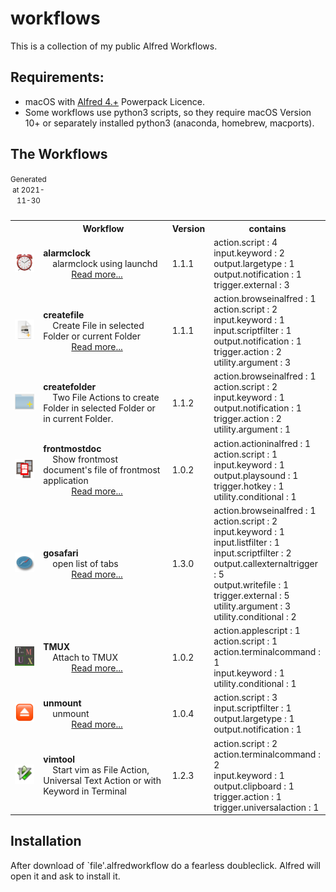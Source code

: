 # workflows
This is a collection of my public Alfred Workflows.

## Requirements: 
 - macOS with [Alfred 4.+](https://www.alfredapp.com) Powerpack Licence.
 - Some workflows use python3 scripts, so they require macOS Version 10+ or separately installed python3 (anaconda, homebrew, macports).  

## The Workflows
<table><caption><small>Generated at 2021-11-30</small></caption><table><tr><th><th>Workflow<th>Version<th>contains
<tr>
<td><img src="./doc/alarmclock.png" width="128">
<td><strong>alarmclock</strong><br>&nbsp;&nbsp;&nbsp;&nbsp;alarmclock using launchd<br>&nbsp;&nbsp;&nbsp;&nbsp;&nbsp;&nbsp;&nbsp;&nbsp;&nbsp;&nbsp;&nbsp;&nbsp;<a href="doc/alarmclock.md">Read more...</a>
<td>1.1.1
<td>action.script : 4<br>input.keyword : 2<br>output.largetype : 1<br>output.notification : 1<br>trigger.external : 3
<tr>
<td><img src="./doc/createfile.png" width="128">
<td><strong>createfile</strong><br>&nbsp;&nbsp;&nbsp;&nbsp;Create File in selected Folder or current Folder<br>&nbsp;&nbsp;&nbsp;&nbsp;&nbsp;&nbsp;&nbsp;&nbsp;&nbsp;&nbsp;&nbsp;&nbsp;<a href="doc/createfile.md">Read more...</a>
<td>1.1.1
<td>action.browseinalfred : 1<br>action.script : 2<br>input.keyword : 1<br>input.scriptfilter : 1<br>output.notification : 1<br>trigger.action : 2<br>utility.argument : 3
<tr>
<td><img src="./doc/createfolder.png" width="128">
<td><strong>createfolder</strong><br>&nbsp;&nbsp;&nbsp;&nbsp;Two File Actions to create Folder in selected Folder or in current Folder.
<td>1.1.2
<td>action.browseinalfred : 1<br>action.script : 2<br>input.keyword : 1<br>output.notification : 1<br>trigger.action : 2<br>utility.argument : 1
<tr>
<td><img src="./doc/frontmostdoc.png" width="128">
<td><strong>frontmostdoc</strong><br>&nbsp;&nbsp;&nbsp;&nbsp;Show frontmost document's file of frontmost application<br>&nbsp;&nbsp;&nbsp;&nbsp;&nbsp;&nbsp;&nbsp;&nbsp;&nbsp;&nbsp;&nbsp;&nbsp;<a href="doc/frontmostdoc.md">Read more...</a>
<td>1.0.2
<td>action.actioninalfred : 1<br>action.script : 1<br>input.keyword : 1<br>output.playsound : 1<br>trigger.hotkey : 1<br>utility.conditional : 1
<tr>
<td><img src="./doc/gosafari.png" width="128">
<td><strong>gosafari</strong><br>&nbsp;&nbsp;&nbsp;&nbsp;open list of tabs<br>&nbsp;&nbsp;&nbsp;&nbsp;&nbsp;&nbsp;&nbsp;&nbsp;&nbsp;&nbsp;&nbsp;&nbsp;<a href="doc/gosafari.md">Read more...</a>
<td>1.3.0
<td>action.browseinalfred : 1<br>action.script : 2<br>input.keyword : 1<br>input.listfilter : 1<br>input.scriptfilter : 2<br>output.callexternaltrigger : 5<br>output.writefile : 1<br>trigger.external : 5<br>utility.argument : 3<br>utility.conditional : 2
<tr>
<td><img src="./doc/TMUX.png" width="128">
<td><strong>TMUX</strong><br>&nbsp;&nbsp;&nbsp;&nbsp;Attach to TMUX<br>&nbsp;&nbsp;&nbsp;&nbsp;&nbsp;&nbsp;&nbsp;&nbsp;&nbsp;&nbsp;&nbsp;&nbsp;<a href="doc/TMUX.md">Read more...</a>
<td>1.0.2
<td>action.applescript : 1<br>action.script : 1<br>action.terminalcommand : 1<br>input.keyword : 1<br>utility.conditional : 1
<tr>
<td><img src="./doc/unmount.png" width="128">
<td><strong>unmount</strong><br>&nbsp;&nbsp;&nbsp;&nbsp;unmount<br>&nbsp;&nbsp;&nbsp;&nbsp;&nbsp;&nbsp;&nbsp;&nbsp;&nbsp;&nbsp;&nbsp;&nbsp;<a href="doc/unmount.md">Read more...</a>
<td>1.0.4
<td>action.script : 3<br>input.scriptfilter : 1<br>output.largetype : 1<br>output.notification : 1
<tr>
<td><img src="./doc/vimtool.png" width="128">
<td><strong>vimtool</strong><br>&nbsp;&nbsp;&nbsp;&nbsp;Start vim as File Action, Universal Text Action or with Keyword in Terminal
<td>1.2.3
<td>action.script : 2<br>action.terminalcommand : 2<br>input.keyword : 1<br>output.clipboard : 1<br>trigger.action : 1<br>trigger.universalaction : 1</table>


## Installation

After download of `file'.alfredworkflow do a fearless doubleclick. Alfred will open it and ask to install it.
